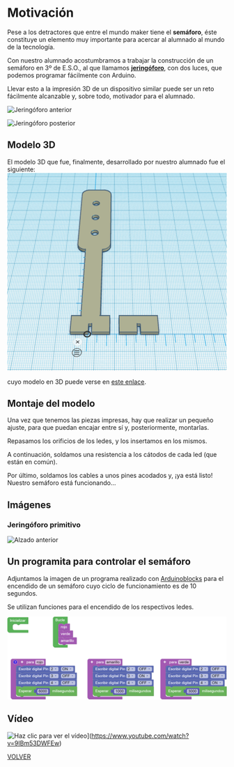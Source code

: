 # Motivación

Pese a los detractores que entre el mundo maker tiene el **semáforo**, éste constituye un elemento muy importante para acercar al alumnado al mundo de la tecnología.  

Con nuestro alumnado acostumbramos a trabajar la construcción de un semáforo en 3º de E.S.O., al que llamamos **[jeringóforo](https://angelmicelti.github.io/PROY/JER/index.html)**, con dos luces, que podemos programar fácilmente con Arduino.  

Llevar esto a la impresión 3D de un dispositivo similar puede ser un reto fácilmente alcanzable y, sobre todo, motivador para el alumnado.  

![Jeringóforo anterior](JeringoforoPerspectiva.png)  

![Jeringóforo posterior](JeringoforoPerspectiva2.png)

## Modelo 3D

El modelo 3D que fue, finalmente, desarrollado por nuestro alumnado fue el siguiente:
![Jeringóforo](img/jeringoforo.png)

cuyo modelo en 3D puede verse en [este enlace](jeringoforo.stl).

## Montaje del modelo

Una vez que tenemos las piezas impresas, hay que realizar un pequeño ajuste, para que puedan encajar entre sí y, posteriormente, montarlas.  

Repasamos los orificios de los ledes, y los insertamos en los mismos.

A continuación, soldamos una resistencia a los cátodos de cada led (que están en común).  

Por último, soldamos los cables a unos pines acodados y, ¡ya está listo! Nuestro semáforo está funcionando...  

## Imágenes

### Jeringóforo primitivo  
![Alzado anterior](AlzadoAnterior.)



## Un programita para controlar el semáforo

Adjuntamos la imagen de un programa realizado con [Arduinoblocks](www.arduinoblocks.com) para el encendido de un semáforo cuyo ciclo de funcionamiento es de 10 segundos.  

Se utilizan funciones para el encendido de los respectivos ledes.

![Programa de control de un semáforo con funciones](img/ProgSemaforo.png)  


## Vídeo
![Haz clic para ver el vídeo](https://img.youtube.com/vi/9IBm53DWFEw/0.jpg)](https://www.youtube.com/watch?v=9IBm53DWFEw)


[VOLVER](https://angelmicelti.github.io/VilladiegoSTEAM/)